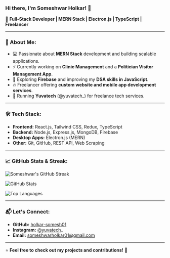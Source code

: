 ### Hi there, I'm Someshwar Holkar! 👋

🚀 **Full-Stack Developer | MERN Stack | Electron.js | TypeScript | Freelancer**

---

### 📌 About Me:
- 💻 Passionate about **MERN Stack** development and building scalable applications.
- ⚡ Currently working on **Clinic Management** and a **Politician Visitor Management App**.
- 🎯 Exploring **Firebase** and improving my **DSA skills in JavaScript**.
- 🔥 Freelancer offering **custom website and mobile app development services**.
- 📢 Running **Yuvatech** (@yuvatech_) for freelance tech services.

---

### 🛠️ Tech Stack:
- **Frontend:** React.js, Tailwind CSS, Redux, TypeScript
- **Backend:** Node.js, Express.js, MongoDB, Firebase
- **Desktop Apps:** Electron.js (MERN)
- **Other:** Git, GitHub, REST API, Web Scraping

---

### 📈 GitHub Stats & Streak:
![Someshwar's GitHub Streak](https://github-readme-streak-stats.herokuapp.com?user=holkar-somesh01&theme=react&hide_border=true&date_format=M%20j%5B%2C%20Y%5D)

![GitHub Stats](https://github-readme-stats.vercel.app/api?username=holkar-somesh01&show_icons=true&theme=react&hide_border=true)

![Top Languages](https://github-readme-stats.vercel.app/api/top-langs/?username=holkar-somesh01&layout=compact&theme=react&hide_border=true)

---

### 📬 Let's Connect:
- **GitHub:** [holkar-somesh01](https://github.com/holkar-somesh01)
- **Instagram:** [@yuvatech_](https://www.instagram.com/yuvatech_/)
- **Email:** someshwarholkar01@gmail.com

---

⭐ **Feel free to check out my projects and contributions!** 🚀
